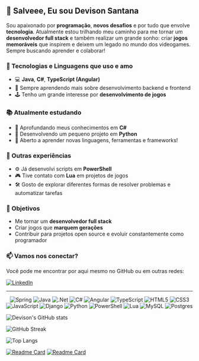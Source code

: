 ## 👋 Salveee, Eu sou Devison Santana

Sou apaixonado por **programação**, **novos desafios** e por tudo que envolve **tecnologia**. Atualmente estou trilhando meu caminho para me tornar um **desenvolvedor full stack** e também realizar um grande sonho: criar **jogos memoráveis** que inspirem e deixem um legado no mundo dos videogames. Sempre buscando aprender e colaborar!

### 🚀 Tecnologias e Linguagens que uso e amo

- 💻 **Java**, **C#**, **TypeScript (Angular)**
- 🧠 Sempre aprendendo mais sobre desenvolvimento backend e frontend
- 🕹️ Tenho um grande interesse por **desenvolvimento de jogos**

### 📚 Atualmente estudando

- 📌 Aprofundando meus conhecimentos em **C#**
- 🐍 Desenvolvendo um pequeno projeto em **Python**
- 🔄 Aberto a aprender novas linguagens, ferramentas e frameworks!

### 🧰 Outras experiências

- ⚙️ Já desenvolvi scripts em **PowerShell**
- 🎮 Tive contato com **Lua** em projetos de jogos
- 🛠️ Gosto de explorar diferentes formas de resolver problemas e automatizar tarefas

### 🌟 Objetivos

- Me tornar um **desenvolvedor full stack**
- Criar jogos que **marquem gerações**
- Contribuir para projetos open source e evoluir constantemente como programador

### 📫 Vamos nos conectar?

Você pode me encontrar por aqui mesmo no GitHub ou em outras redes:

[![LinkedIn](https://img.shields.io/badge/LinkedIn-0077B5?style=for-the-badge&logo=linkedin&logoColor=white)](https://www.linkedin.com/in/santdevy/)

<!-- - [Pagina de portifólio](xxx) -->

---

<div align="center">

![Spring](https://img.shields.io/badge/spring-%236DB33F.svg?style=for-the-badge&logo=spring&logoColor=white)
![Java](https://img.shields.io/badge/Java-007396?style=for-the-badge&logo=openjdk&logoColor=white)
![.Net](https://img.shields.io/badge/.NET-5C2D91?style=for-the-badge&logo=.net&logoColor=white)
![C#](https://img.shields.io/badge/C%23-512BD4?style=for-the-badge&logo=csharp&logoColor=white)
![Angular](https://img.shields.io/badge/Angular-DD0031?style=for-the-badge&logo=angular&logoColor=white)
![TypeScript](https://img.shields.io/badge/TypeScript-007ACC?style=for-the-badge&logo=typescript&logoColor=white)
![HTML5](https://img.shields.io/badge/HTML5-E34F26?style=for-the-badge&logo=html5&logoColor=white)
![CSS3](https://img.shields.io/badge/CSS3-1572B6?style=for-the-badge&logo=css3&logoColor=white)
![JavaScript](https://img.shields.io/badge/JavaScript-F7DF1E?style=for-the-badge&logo=javascript&logoColor=black)
![Django](https://img.shields.io/badge/django-%23092E20.svg?style=for-the-badge&logo=django&logoColor=white)
![Python](https://img.shields.io/badge/Python-3776AB?style=for-the-badge&logo=python&logoColor=white)
![PowerShell](https://img.shields.io/badge/PowerShell-5391FE?style=for-the-badge&logo=powershell&logoColor=white)
![Lua](https://img.shields.io/badge/Lua-2C2D72?style=for-the-badge&logo=lua&logoColor=white)
![MySQL](https://img.shields.io/badge/mysql-4479A1.svg?style=for-the-badge&logo=mysql&logoColor=white)
![Postgres](https://img.shields.io/badge/postgres-%23316192.svg?style=for-the-badge&logo=postgresql&logoColor=white)

</div>

![Devison's GitHub stats](https://github-readme-stats.vercel.app/api?username=devisonsantana&show_icons=true&theme=aura&hide_border=true&card_width=500)

![GitHub Streak](https://streak-stats.demolab.com?user=devisonsantana&theme=aura&hide_border=true&locale=pt_BR&card_width=500&short_numbers=true&date_format=%5BY%20%5DM%20j)

![Top Langs](https://github-readme-stats.vercel.app/api/top-langs/?username=devisonsantana&layout=compact&theme=aura&card_width=500&hide_border=true)

[![Readme Card](https://github-readme-stats.vercel.app/api/pin/?username=devisonsantana&repo=avatar-airbender-web-django&theme=aura&show_owner=false&hide_border=true&description_lines_count=2)](https://github.com/devisonsantana/avatar-airbender-web-django)
[![Readme Card](https://github-readme-stats.vercel.app/api/pin/?username=devisonsantana&repo=minimal-api&theme=aura&show_owner=false&hide_border=true&description_lines_count=2)](https://github.com/devisonsantana/minimal-api)

<!-- More Readme Cards -->
